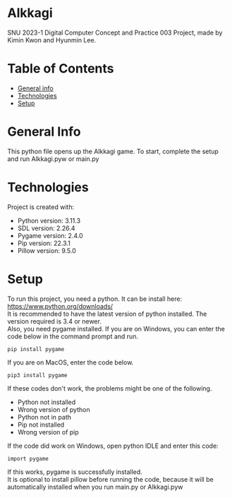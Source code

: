 # Alkkagi
SNU 2023-1 Digital Computer Concept and Practice 003 Project, made by Kimin Kwon and Hyunmin Lee.
# Table of Contents
* [General info](#general-info)
* [Technologies](#technologies)
* [Setup](#setup)
# General Info
This python file opens up the Alkkagi game. To start, complete the setup and run Alkkagi.pyw or main.py
# Technologies
Project is created with:
* Python version: 3.11.3
* SDL version: 2.26.4
* Pygame version: 2.4.0
* Pip version: 22.3.1
* Pillow version: 9.5.0
# Setup
To run this project, you need a python. It can be install here: https://www.python.org/downloads/<br>
It is recommended to have the latest version of python installed. The version required is 3.4 or newer.<br>
Also, you need pygame installed. If you are on Windows, you can enter the code below in the command prompt and run.<br>
```
pip install pygame
```
If you are on MacOS, enter the code below.
```
pip3 install pygame
```
If these codes don't work, the problems might be one of the following.
* Python not installed
* Wrong version of python
* Python not in path
* Pip not installed
* Wrong version of pip<br>

If the code did work on Windows, open python IDLE and enter this code:
```
import pygame
```
If this works, pygame is successfully installed.<br>
It is optional to install pillow before running the code, because it will be automatically installed when you run main.py or Alkkagi.pyw
